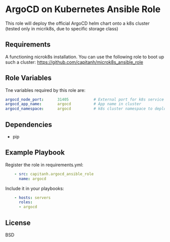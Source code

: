 ArgoCD on Kubernetes Ansible Role
===============================
This role will deploy the official ArgoCD helm chart onto a k8s cluster (tested only in micrik8s, due to specific storage class)

Requirements
------------
A functioning nicrok8s installation. You can use the following role to boot up such a cluster:
https://github.com/capitanh/microk8s_ansible_role

Role Variables
--------------
Tne variables required by this role are:
```yaml
argocd_node_port:      31405           # External port for k8s service visibility from outside the cluster
argocd_app_name:       argocd          # App name in cluster
argocd_namespace:      argocd          # k8s cluster namespace to deploy pods under
```

Dependencies
------------
* pip

Example Playbook
----------------
Register the role in requirements.yml:
```yaml
    - src: capitanh.argocd_ansible_role
      name: argocd
```
Include it in your playbooks:
```yaml
    - hosts: servers
      roles:
      - argocd
```

License
-------
BSD
